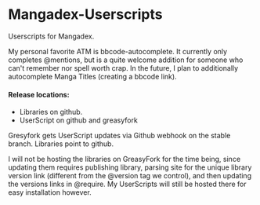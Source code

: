 # Mangadex-Userscripts
Userscripts for Mangadex.

My personal favorite ATM is bbcode-autocomplete.
It currently only completes \@mentions, but is a quite welcome addition for someone who can't remember nor spell worth crap.
In the future, I plan to additionally autocomplete Manga Titles (creating a bbcode link).

#### Release locations:
* Libraries on github.
* UserScript on github and greasyfork

Gresyfork gets UserScript updates via Github webhook on the stable branch. Libraries point to github.

I will not be hosting the libraries on GreasyFork for the time being, since updating them requires publishing library, parsing site for the unique library version link (different from the \@version tag we control), and then updating the versions links in \@require. My UserScripts will still be hosted there for easy installation however.
